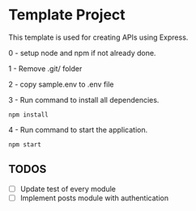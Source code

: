 # Template Project

This template is used for creating APIs using Express. 

0 - setup node and npm if not already done.

1 - Remove .git/ folder

2 - copy sample.env to .env file

3 - Run command to install all dependencies.

```closure
npm install
```

4 - Run command to start the application.
```closure
npm start
```

## TODOS
- [ ] Update test of every module
- [ ] Implement posts module with authentication
